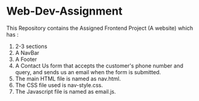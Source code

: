 # Web-Dev-Assignment
This Repository contains the Assigned Frontend Project (A website) which has :
1. 2-3 sections
2. A NavBar
3. A Footer
4. A Contact Us form that accepts the customer's phone number and query, and sends us an email when the form is submitted.
5. The main HTML file is named as nav.html.
6. The CSS file used is nav-style.css.
7. The Javascript file is named as email.js.

